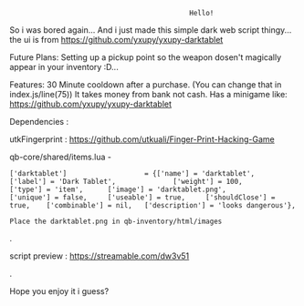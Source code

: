                                                 Hello!

So i was bored again... And i just made this simple dark web script thingy...
the ui is from https://github.com/yxupy/yxupy-darktablet


Future Plans: Setting up a pickup point so the weapon dosen't magically appear in your inventory :D...

Features: 30 Minute cooldown after a purchase. (You can change that in index.js/line(75))
          It takes money from bank not cash.
          Has a minigame like: https://github.com/yxupy/yxupy-darktablet


Dependencies :

utkFingerprint : https://github.com/utkuali/Finger-Print-Hacking-Game


qb-core/shared/items.lua - 
```
['darktablet'] 			 	     = {['name'] = 'darktablet', 			  		['label'] = 'Dark Tablet', 			    ['weight'] = 100, 	    ['type'] = 'item', 		['image'] = 'darktablet.png', 		    ['unique'] = false, 	['useable'] = true, 	['shouldClose'] = true,    ['combinable'] = nil,   ['description'] = 'looks dangerous'},

```

```
Place the darktablet.png in qb-inventory/html/images
```
.

script preview : https://streamable.com/dw3v51

.

Hope you enjoy it i guess?
